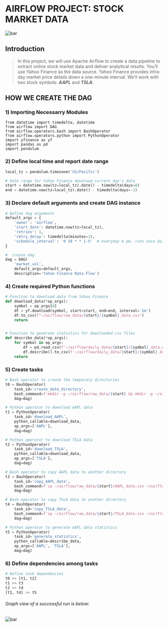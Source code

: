 # AIRFLOW PROJECT: STOCK MARKET DATA

![bar](/images/bar.png)

## Introduction

>  In this project, we will use Apache Airflow to create a data pipeline to extract online stock market data and deliver analytical results. You’ll use Yahoo Finance as the data source. Yahoo Finance provides intra-day market price details down a one-minute interval. We’ll work with two stock symbols: ***AAPL*** and ***TSLA***.

## HOW WE CREATE  THE DAG

### 1) Importing Necessarry Modules
	from datetime import timedelta, datetime
	from airflow import DAG
	from airflow.operators.bash import BashOperator
	from airflow.operators.python import PythonOperator
	import yfinance as yf
	import pandas as pd
	import pendulum

### 2) Define local time and report date range

```python
local_tz = pendulum.timezone('US/Pacific')

# Date range for Yahoo Finance download current day's data
start = datetime.now(tz=local_tz).date() - timedelta(days=0)
end = datetime.now(tz=local_tz).date() - timedelta(days=-1)
```

### 3) Declare default arguments and create DAG instance
```python
# Define dag arguments
default_args = {
    'owner': 'airflow',
    'start_date': datetime.now(tz=local_tz),
    'retries': 1,
    'retry_delay': timedelta(minutes=1),
    'schedule_interval': '0 18 * * 1-5'  # everyday 6 pm, runs once daily on weekdays
}

#  create dag
dag = DAG(
    'market_vol',
    default_args=default_args,
    description='Yahoo Finance Data Flow')
```

### 4) Create required Python functions
```python
# Function to download data from Yahoo Finance
def download_data(*op_args):
    symbol = op_args[0]
    df = yf.download(symbol, start=start, end=end, interval='1m')
    df.to_csv(f"~/airflow/raw_data/{start}/{symbol}_data.csv")
    return


# Function to generate statistics for downloaded csv files
def describe_data(*op_args):
    for symbol in op_args:
        df = pd.read_csv(f'~/airflow/daily_data/{start}/{symbol}_data.csv')
        df.describe().to_csv(f'~/airflow/daily_data/{start}/{symbol}_data_statistics.csv')
    return
```
### 5) Create tasks ###

```python
# Bash operator to create the temporary directories
t0 = BashOperator(
    task_id='create_date_directory',
    bash_command=f'mkdir -p ~/airflow/raw_data/{start} && mkdir -p ~/airflow/daily_data/{start}',
    dag=dag)

# Python operator to download AAPL data
t1 = PythonOperator(
    task_id='download_AAPL',
    python_callable=download_data,
    op_args=['AAPL'],
    dag=dag)

# Python operator to download TSLA data
t2 = PythonOperator(
    task_id='download_TSLA',
    python_callable=download_data,
    op_args=['TSLA'],
    dag=dag)

# Bash operator to copy AAPL data to another directory
t3 = BashOperator(
    task_id='copy_AAPL_data',
    bash_command=f'cp ~/airflow/raw_data/{start}/AAPL_data.csv ~/airflow/daily_data/{start}',
    dag=dag)

# Bash operator to copy TSLA data to another directory
t4 = BashOperator(
    task_id='copy_TSLA_data',
    bash_command=f'cp ~/airflow/raw_data/{start}/TSLA_data.csv ~/airflow/daily_data/{start}',
    dag=dag)

# Python operator to generate AAPL data statistics
t5 = PythonOperator(
    task_id='generate_statistics',
    python_callable=describe_data,
    op_args=['AAPL', 'TSLA'],
    dag=dag)
```

### 6) Define dependencies among tasks

```python
# Define task dependencies
t0 >> [t1, t2]
t1 >> t3
t2 >> t4
[t3, t4] >> t5
```



###### Graph view of a successful run is below:

![bar](/images/output.png)

